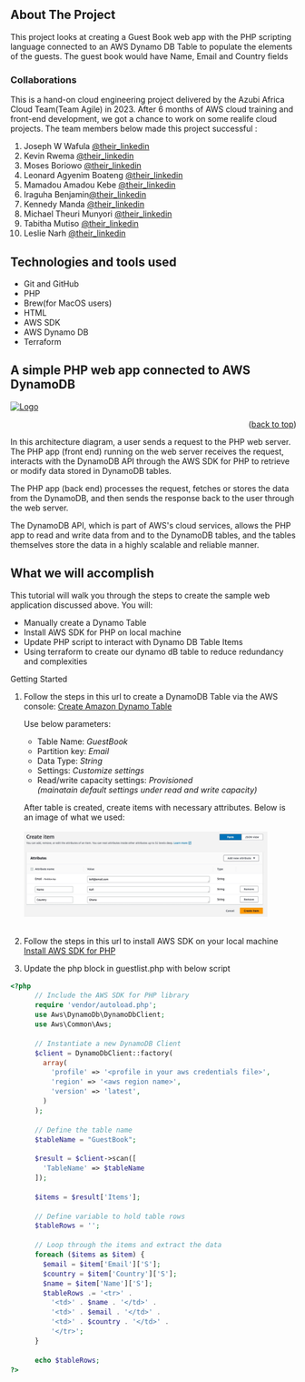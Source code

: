 ## About The Project

This project looks at creating a Guest Book web app with the PHP scripting language connected to an AWS Dynamo DB Table to populate the elements of the guests. The guest book would have Name, Email and Country fields

### Collaborations

This is a hand-on cloud engineering project delivered by the Azubi Africa Cloud Team(Team Agile) in 2023. After 6 months of AWS cloud training and front-end development, we got a chance to work on some realife cloud projects.
The team members below made this project successful :

1.  Joseph W Wafula [@their_linkedin]()
2.  Kevin Rwema [@their_linkedin](https://www.linkedin.com/in/kevin-rwema/)
3.  Moses Boriowo [@their_linkedin](https://www.linkedin.com/in/moses-boriowo/)
4.  Leonard Agyenim Boateng [@their_linkedin]()
5.  Mamadou Amadou Kebe [@their_linkedin](https://www.linkedin.com/in/mamadou-ammadou-kebe-994aa95a/)
6.  Iraguha Benjamin[@their_linkedin]()
7.  Kennedy Manda [@their_linkedin]()
8.  Michael Theuri Munyori [@their_linkedin](https://www.linkedin.com/in/michael-munyori/)
9.  Tabitha Mutiso [@their_linkedin]()
10. Leslie Narh [@their_linkedin](https://www.linkedin.com/in/leslienarh/)

## Technologies and tools used

- Git and GitHub
- PHP
- Brew(for MacOS users)
- HTML
- AWS SDK
- AWS Dynamo DB
- Terraform

## A simple PHP web app connected to AWS DynamoDB

<!-- setup a link to your images folder -->
<a href="[https://github.com/lawrencemuema/Cloud_project02](https://github.com/lawrencemuema/Cloud_project02/blob/main/images/fargate_arch.png)">
    <img src="images/fargate_arch.png" alt="Logo" width="auto" height="150">
</a>

<p align="right">(<a href="#readme-top">back to top</a>)</p>

In this architecture diagram, a user sends a request to the PHP web server. The PHP app (front end) running on the web server receives the request, interacts with the DynamoDB API through the AWS SDK for PHP to retrieve or modify data stored in DynamoDB tables.

The PHP app (back end) processes the request, fetches or stores the data from the DynamoDB, and then sends the response back to the user through the web server.

The DynamoDB API, which is part of AWS's cloud services, allows the PHP app to read and write data from and to the DynamoDB tables, and the tables themselves store the data in a highly scalable and reliable manner.

## What we will accomplish

This tutorial will walk you through the steps to create the sample web application discussed above. You will:

- Manually create a Dynamo Table
- Install AWS SDK for PHP on local machine
- Update PHP script to interact with Dynamo DB Table Items
- Using terraform to create our dynamo dB table to reduce redundancy and complexities

<!-- GETTING STARTED -->

Getting Started

1. Follow the steps in this url to create a DynamoDB Table via the AWS console:
   <a href="https://www.youtube.com/watch?v=dOTUl2mZNVQ">Create Amazon Dynamo Table</a>

   Use below parameters:
   <ul>
   <li>Table Name: <i>GuestBook</i></li>
   <li>Partition key: <i>Email</i></li>
   <li>Data Type: <i>String</i></li>
   <li>Settings: <i>Customize settings</i></li>
   <li>Read/write capacity settings: <i>Provisioned<br>(mainatain default settings under read and write capacity)</br></i></li>
   </ul>

   After table is created, create items with necessary attributes. Below is an image of what we used:
   <br></br>
   <img src="images/ddb_item.jpg" alt="Logo" width="auto" height="150">
   <br></br>

2. Follow the steps in this url to install AWS SDK on your local machine
   <br>
   <a href="https://docs.aws.amazon.com/aws-sdk-php/v2/guide/installation.html">Install AWS SDK for PHP</a>
   </br>

3. Update the php block in guestlist.php with below script

```php
<?php
      // Include the AWS SDK for PHP library
      require 'vendor/autoload.php';
      use Aws\DynamoDb\DynamoDbClient;
      use Aws\Common\Aws;

      // Instantiate a new DynamoDB Client
      $client = DynamoDbClient::factory(
        array(
          'profile' => '<profile in your aws credentials file>',
          'region' => '<aws region name>',
          'version' => 'latest',
        )
      );

      // Define the table name
      $tableName = "GuestBook";

      $result = $client->scan([
        'TableName' => $tableName
      ]);

      $items = $result['Items'];

      // Define variable to hold table rows
      $tableRows = '';

      // Loop through the items and extract the data
      foreach ($items as $item) {
        $email = $item['Email']['S'];
        $country = $item['Country']['S'];
        $name = $item['Name']['S'];
        $tableRows .= '<tr>' .
          '<td>' . $name . '</td>' .
          '<td>' . $email . '</td>' .
          '<td>' . $country . '</td>' .
          '</tr>';
      }

      echo $tableRows;
?>
```

